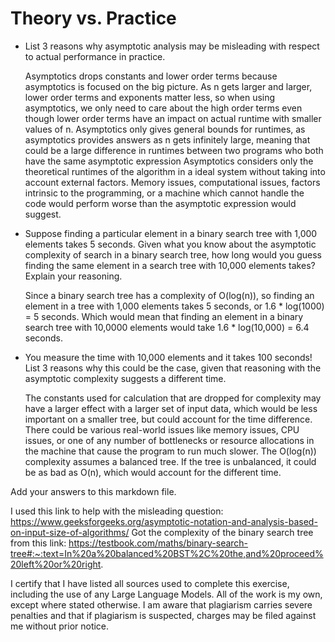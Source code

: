 # Theory vs. Practice

- List 3 reasons why asymptotic analysis may be misleading with respect to
  actual performance in practice.

  Asymptotics drops constants and lower order terms because asymptotics is focused on the big picture. As n gets larger and larger, lower order terms and exponents matter less, so when using asymptotics, we only need to care about the high order terms even though lower order terms have an impact on actual runtime with smaller values of n.
  Asymptotics only gives general bounds for runtimes, as asymptotics provides answers as n gets infinitely large, meaning that could be a large difference in runtimes between two programs who both have the same asymptotic expression
  Asymptotics considers only the theoretical runtimes of the algorithm in a ideal system without taking into account external factors. Memory issues, computational issues, factors intrinsic to the programming, or a machine which cannot handle the code would perform worse than the asymptotic expression would suggest.

- Suppose finding a particular element in a binary search tree with 1,000
  elements takes 5 seconds. Given what you know about the asymptotic complexity
  of search in a binary search tree, how long would you guess finding the same
  element in a search tree with 10,000 elements takes? Explain your reasoning.

  Since a binary search tree has a complexity of O(log(n)), so finding an element in a tree with 1,000 elements takes 5 seconds, or 1.6 * log(1000) = 5 seconds.
   Which would mean that finding an element in a binary search tree with 10,0000 elements would take 1.6 * log(10,000) = 6.4 seconds.

- You measure the time with 10,000 elements and it takes 100 seconds! List 3
  reasons why this could be the case, given that reasoning with the asymptotic
  complexity suggests a different time.

  The constants used for calculation that are dropped for complexity may have a larger effect with a larger set of input data, which would be less important on a smaller tree, but could account for the time difference.
  There could be various real-world issues like memory issues, CPU issues, or one of any number of bottlenecks or resource allocations in the machine that cause the program to run much slower.
  The O(log(n)) complexity assumes a balanced tree. If the tree is unbalanced, it could be as bad as O(n), which would account for the different time.
  
Add your answers to this markdown file.

I used this link to help with the misleading question: https://www.geeksforgeeks.org/asymptotic-notation-and-analysis-based-on-input-size-of-algorithms/ 
Got the complexity of the binary search tree from this link: https://testbook.com/maths/binary-search-tree#:~:text=In%20a%20balanced%20BST%2C%20the,and%20proceed%20left%20or%20right.

I certify that I have listed all sources used to complete this exercise, including the use of any Large Language Models. All of the work is my own, except where stated otherwise. I am aware that plagiarism carries severe penalties and that if plagiarism is suspected, charges may be filed against me without prior notice.
